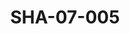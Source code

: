 ---
pid: SHA-07-005
title: SHA-07-005
language: en
collection: Sharhabil Ahmed
original_label: 
rights: Sharhabil Ahmed
location_of_original: Sharhabil Ahmed
photographer_or_studio: 
scanned_from: photograph 10.4 by 16.8
_date: 8/9/1977
location: Khartoum, Civil Aviation Club
description: Sharhabil Ahmed and another person at concert
additional_notes: 
permission_display: 'yes'
on_server: 'no'
on_website: 'no'
permalink: /photopages/en/SHA-07-005.html
layout: photo-page
---
